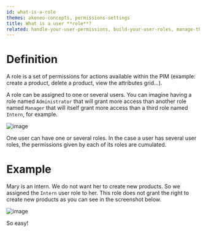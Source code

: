 ```yaml
---
id: what-is-a-role
themes: akeneo-concepts, permissions-settings
title: What is a user **role**?
related: handle-your-user-permissions, build-your-user-roles, manage-the-interface-and-actions-accesses, manage-the-web-api-permissions
---
```


# Definition
A role is a set of permissions for actions available within the PIM (example: create a product, delete a product, view the attributes grid...).

A role can be assigned to one or several users. You can imagine having a role named `Administrator` that will grant more access than another role named `Manager` that will itself grant more access than a third role named `Intern`, for example.

![image](../img/System_users_Profil_edit_grpandroles.png)

One user can have one or several roles. In the case a user has several user roles, the permissions given by each of its roles are cumulated.

# Example

Mary is an intern. We do not want her to create new products. So we assigned the `Intern` user role to her. This role does not grant the right to create new products as you can see in the screenshot below.

![image](../img/System_RolesUsersPermission_MaryIntern.png)

So easy!
